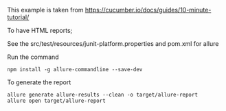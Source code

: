 This example is taken from https://cucumber.io/docs/guides/10-minute-tutorial/

To have HTML reports;

See the src/test/resources/junit-platform.properties and pom.xml for allure

Run the command

```
npm install -g allure-commandline --save-dev
```

To generate the report

```
allure generate allure-results --clean -o target/allure-report
allure open target/allure-report
```